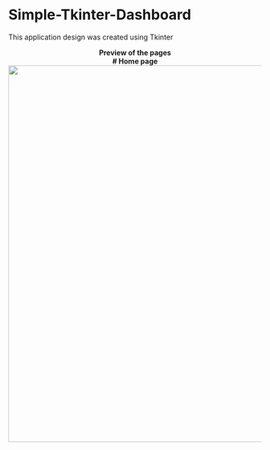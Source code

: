 # Simple-Tkinter-Dashboard


This application design was created using Tkinter

<p align= "center">
  <b>Preview of the pages</b>
  <br>
  <b># Home page</b>
  <br>
  <img src="https://github.com/i-osama/Simple-Tkinter-Dashboard/assets/117646017/35450afb-0428-4199-b9fa-8cac3cceeca5" width="800" height="750"/>
  <br>
</p>

